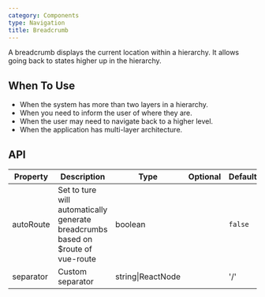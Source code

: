 ```yaml
---
category: Components
type: Navigation
title: Breadcrumb
---
```


A breadcrumb displays the current location within a hierarchy. It allows going back to states higher up in the hierarchy.

## When To Use

- When the system has more than two layers in a hierarchy.
- When you need to inform the user of where they are.
- When the user may need to navigate back to a higher level.
- When the application has multi-layer architecture.

## API

| Property      | Description                              | Type              |  Optional | Default |
|-----------|-----------------------------------|-----------------|---------|--------|
| autoRoute | Set to ture will automatically generate breadcrumbs based on $route of vue-route | boolean |        |    `false`     |
| separator | Custom separator                      | string\|ReactNode |         | '/'    |

